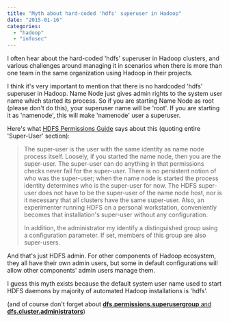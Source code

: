 ```yaml
---
title: "Myth about hard-coded 'hdfs' superuser in Hadoop"
date: "2015-01-16"
categories:
  - "hadoop"
  - "infosec"
---
```


I often hear about the hard-coded 'hdfs' superuser in Hadoop clusters, and
various challenges around managing it in scenarios when there is more than one
team in the same organization using Hadoop in their projects.

I think it's very important to mention that there is no hardcoded 'hdfs'
superuser in Hadoop. Name Node just gives admin rights to the system user name
which started its process. So if you are starting Name Node as root (please
don't do this), your superuser name will be 'root'. If you are starting it as
'namenode', this will make 'namenode' user a superuser.

Here's what
[HDFS Permissions Guide](http://hadoop.apache.org/docs/current/hadoop-project-dist/hadoop-hdfs/HdfsPermissionsGuide.html)
says about this (quoting entire 'Super-User' section):

> The super-user is the user with the same identity as name node process itself.
> Loosely, if you started the name node, then you are the super-user. The
> super-user can do anything in that permissions checks never fail for the
> super-user. There is no persistent notion of who was the super-user; when the
> name node is started the process identity determines who is the super-user for
> now. The HDFS super-user does not have to be the super-user of the name node
> host, nor is it necessary that all clusters have the same super-user. Also, an
> experimenter running HDFS on a personal workstation, conveniently becomes that
> installation's super-user without any configuration.
>
> In addition, the administrator my identify a distinguished group using a
> configuration parameter. If set, members of this group are also super-users.

And that's just HDFS admin. For other components of Hadoop ecosystem, they all
have their own admin users, but some in default configurations will allow other
components' admin users manage them.

I guess this myth exists because the default system user name used to start HDFS
daemons by majority of automated Hadoop installations is 'hdfs'.

(and of course don't forget about
[**dfs.permissions.superusergroup** and **dfs.cluster.administrators**](http://hadoop.apache.org/docs/r2.4.1/hadoop-project-dist/hadoop-hdfs/HdfsPermissionsGuide.html#Configuration_Parameters
"HDFS Permissions Guide"))
